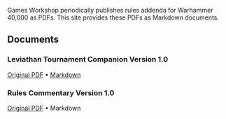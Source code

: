Games Workshop periodically publishes rules addenda for Warhammer 40,000 as PDFs. This site provides these PDFs as Markdown documents.

## Documents

### Leviathan Tournament Companion Version 1.0
[Original PDF](docs/leviathan-tournament-companion-version-1.0.pdf) • [Markdown](docs/docs/leviathan-tournament-companion-version-1.0.md)

### Rules Commentary Version 1.0
[Original PDF](docs/rules-commentary-version-1.0.pdf) • Markdown
